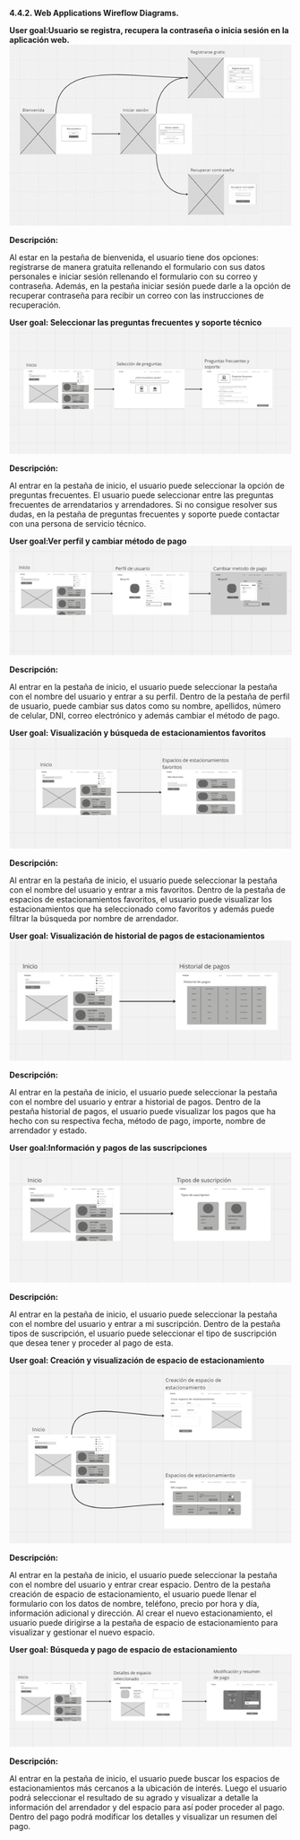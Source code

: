 **4.4.2. Web Applications Wireflow Diagrams.**

**User goal:Usuario se registra, recupera la contraseña o inicia sesión en la aplicación web.**
![](Images/WebApplicationWireflowDiagram1.png)

**Descripción:**

Al estar en la pestaña de bienvenida, el usuario tiene dos opciones: registrarse de manera gratuita rellenando el formulario con sus datos personales e iniciar sesión rellenando el formulario con su correo y contraseña. Además, en la pestaña iniciar sesión puede darle a la opción de recuperar contraseña para recibir un correo con las instrucciones de recuperación.

**User goal: Seleccionar las preguntas frecuentes y soporte técnico**
![](Images/WebApplicationWireflowDiagram2.png)

**Descripción:**

Al entrar en la pestaña de inicio, el usuario puede seleccionar la opción de preguntas frecuentes. El usuario puede seleccionar entre las preguntas frecuentes de arrendatarios y arrendadores. Si no consigue resolver sus dudas, en la pestaña de preguntas frecuentes y soporte puede contactar con una persona de servicio técnico.

**User goal:Ver perfil y cambiar método de pago**
![](Images/WebApplicationWireflowDiagram3.png)

**Descripción:**

Al entrar en la pestaña de inicio, el usuario puede seleccionar la pestaña con el nombre del usuario y entrar a su perfil. Dentro de la pestaña de perfil de usuario, puede cambiar sus datos como su nombre, apellidos, número de celular, DNI, correo electrónico y además cambiar el método de pago.

**User goal: Visualización y búsqueda de estacionamientos favoritos**
![](Images/WebApplicationWireflowDiagram4.png)

**Descripción:**

Al entrar en la pestaña de inicio, el usuario puede seleccionar la pestaña con el nombre del usuario y entrar a mis favoritos. Dentro de la pestaña de espacios de estacionamientos favoritos, el usuario puede visualizar los estacionamientos que ha seleccionado como favoritos y además puede filtrar la búsqueda por nombre de arrendador.

**User goal: Visualización de historial de pagos de estacionamientos**
![](Images/WebApplicationWireflowDiagram5.png)

**Descripción:**

Al entrar en la pestaña de inicio, el usuario puede seleccionar la pestaña con el nombre del usuario y entrar a historial de pagos. Dentro de la pestaña historial de pagos, el usuario puede visualizar los pagos que ha hecho con su respectiva fecha, método de pago, importe, nombre de arrendador y estado.

**User goal:Información y pagos de las suscripciones**
![](Images/WebApplicationWireflowDiagram6.png)

**Descripción:**

Al entrar en la pestaña de inicio, el usuario puede seleccionar la pestaña con el nombre del usuario y entrar a mi suscripción. Dentro de la pestaña tipos de suscripción, el usuario puede seleccionar el tipo de suscripción que desea tener y proceder al pago de esta.

**User goal: Creación y visualización de espacio de estacionamiento**
![](Images/WebApplicationWireflowDiagram7.png)

**Descripción:**

Al entrar en la pestaña de inicio, el usuario puede seleccionar la pestaña con el nombre del usuario y entrar crear espacio. Dentro de la pestaña creación de espacio de estacionamiento, el usuario puede llenar el formulario con los datos de nombre, teléfono, precio por hora y día, información adicional y dirección. Al crear el nuevo estacionamiento, el usuario puede dirigirse a la pestaña de espacio de estacionamiento para visualizar y gestionar el nuevo espacio.

**User goal: Búsqueda y pago de espacio de estacionamiento**
![](Images/WebApplicationWireflowDiagram8.png)

**Descripción:**

Al entrar en la pestaña de inicio, el usuario puede buscar los espacios de estacionamientos más cercanos a la ubicación de interés. Luego el usuario podrá seleccionar el resultado de su agrado y visualizar a detalle la información del arrendador y del espacio para así poder proceder al pago. Dentro del pago podrá modificar los detalles y visualizar un resumen del pago.